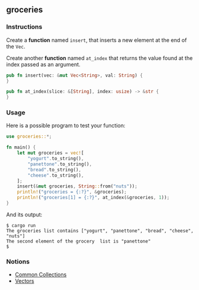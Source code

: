 ## groceries

### Instructions

Create a **function** named `insert`, that inserts a new element at the end of the `Vec`.

Create another **function** named `at_index` that returns the value found at the index passed as an argument.

```rust
pub fn insert(vec: &mut Vec<String>, val: String) {
}

pub fn at_index(slice: &[String], index: usize) -> &str {
}
```

### Usage

Here is a possible program to test your function:

```rust
use groceries::*;

fn main() {
    let mut groceries = vec![
        "yogurt".to_string(),
        "panettone".to_string(),
        "bread".to_string(),
        "cheese".to_string(),
    ];
    insert(&mut groceries, String::from("nuts"));
    println!("groceries = {:?}", &groceries);
    println!("groceries[1] = {:?}", at_index(&groceries, 1));
}
```

And its output:

```console
$ cargo run
The groceries list contains ["yogurt", "panettone", "bread", "cheese", "nuts"]
The second element of the grocery  list is "panettone"
$
```

### Notions

- [Common Collections](https://doc.rust-lang.org/stable/book/ch08-00-common-collections.html)
- [Vectors](https://doc.rust-lang.org/stable/book/ch08-01-vectors.html)
